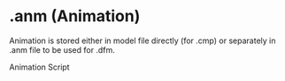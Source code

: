 # .anm (Animation)

Animation is stored either in model file directly (for .cmp) or separately in .anm file to be used for .dfm.

Animation
    Script